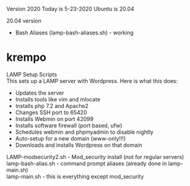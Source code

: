Version 2020
Today is 5-23-2020
Ubuntu is 20.04

20.04 version
- Bash Aliases (lamp-bash-aliases.sh) - working



# krempo
LAMP Setup Scripts<br>
This sets up a LAMP server with Wordpress. Here is what this does:
- Updates the server
- Installs tools like vim and mlocate
- Installs php 7.2 and Apache2
- Changes SSH port to 65420
- Installs Webmin on port 42099
- Installs software firewall (port based, ufw)
- Schedules webmin and phpmyadmin to disable nightly
- Auto-setup for a new domain (www-only!!!) 
- Downloads and installs Wordpress on that domain

LAMP-modsecurity2.sh	- Mod_security install (not for regular servers)<br>
lamp-bash-alias.sh - command prompt aliases (already done in lamp-main.sh)<br>
lamp-main.sh - this is everything except mod_security<br>


